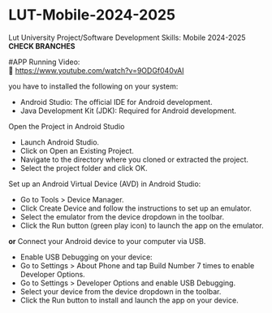 # LUT-Mobile-2024-2025
Lut University Project/Software Development Skills: Mobile 2024-2025
**CHECK BRANCHES**

#APP Running Video:  
 https://www.youtube.com/watch?v=9ODGf040vAI 


 you have to installed the following on your system:
* Android Studio: The official IDE for Android development.
* Java Development Kit (JDK): Required for Android development.

Open the Project in Android Studio
* Launch Android Studio.
* Click on Open an Existing Project.
* Navigate to the directory where you cloned or extracted the project.
* Select the project folder and click OK.

Set up an Android Virtual Device (AVD) in Android Studio:
* Go to Tools > Device Manager.
* Click Create Device and follow the instructions to set up an emulator.
* Select the emulator from the device dropdown in the toolbar.
* Click the Run button (green play icon) to launch the app on the emulator.

**or**
Connect your Android device to your computer via USB.
* Enable USB Debugging on your device:
* Go to Settings > About Phone and tap Build Number 7 times to enable Developer Options.
* Go to Settings > Developer Options and enable USB Debugging.
* Select your device from the device dropdown in the toolbar.
* Click the Run button to install and launch the app on your device.

